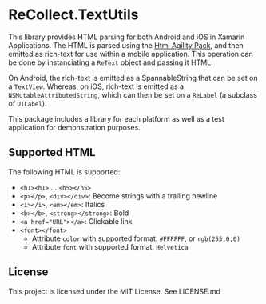 # ReCollect.TextUtils

This library provides HTML parsing for both Android and iOS in Xamarin Applications.
The HTML is parsed using the [Html Agility Pack](http://htmlagilitypack.codeplex.com/), 
and then emitted as rich-text for use within a mobile application. This
operation can be done by instanciating a `ReText` object and passing it HTML.

On Android, the rich-text is emitted as a SpannableString that can be set on
a `TextView`. Whereas, on iOS, rich-text is emitted as a `NSMutableAttributedString`,
which can then be set on a `ReLabel` (a subclass of `UILabel`).

This package includes a library for each platform as well as a test
application for demonstration purposes.

## Supported HTML

The following HTML is supported:
* `<h1><h1>` ... `<h5></h5>`
* `<p></p>`, `<div></div>`: Become strings with a trailing newline
* `<i></i>`, `<em></em>`: Italics
* `<b></b>`, `<strong></strong>`: Bold
* `<a href="URL"></a>`: Clickable link
* `<font></font>`
  * Attribute `color` with supported format: `#FFFFFF`, or `rgb(255,0,0)`
  * Attribute `font` with supported format: `Helvetica`

## License

This project is licensed under the MIT License. See LICENSE.md
